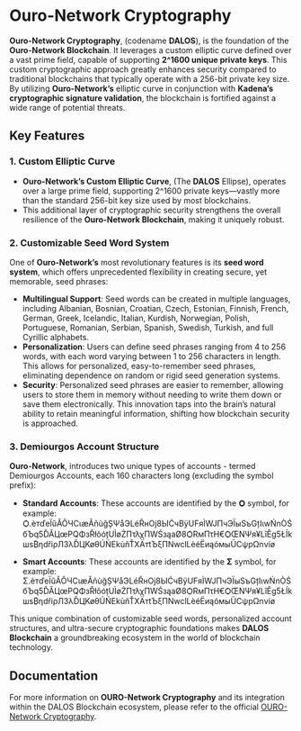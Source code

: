 # Ouro-Network Cryptography

**Ouro-Network Cryptography**, (codename **DALOS**), is the foundation of the **Ouro-Network Blockchain**. It leverages a custom elliptic curve defined over a vast prime field, capable of supporting **2^1600 unique private keys**. This custom cryptographic approach greatly enhances security compared to traditional blockchains that typically operate with a 256-bit private key size. By utilizing **Ouro-Network’s** elliptic curve in conjunction with **Kadena’s cryptographic signature validation**, the blockchain is fortified against a wide range of potential threats.

## Key Features

### 1. Custom Elliptic Curve
- **Ouro-Network’s Custom Elliptic Curve**, (The **DALOS** Ellipse), operates over a large prime field, supporting 2^1600 private keys—vastly more than the standard 256-bit key size used by most blockchains.
- This additional layer of cryptographic security strengthens the overall resilience of the **Ouro-Network Blockchain**, making it uniquely robust.

### 2. Customizable Seed Word System
One of **Ouro-Network’s** most revolutionary features is its **seed word system**, which offers unprecedented flexibility in creating secure, yet memorable, seed phrases:
- **Multilingual Support**: Seed words can be created in multiple languages, including Albanian, Bosnian, Croatian, Czech, Estonian, Finnish, French, German, Greek, Icelandic, Italian, Kurdish, Norwegian, Polish, Portuguese, Romanian, Serbian, Spanish, Swedish, Turkish, and full Cyrillic alphabets.
- **Personalization**: Users can define seed phrases ranging from 4 to 256 words, with each word varying between 1 to 256 characters in length. This allows for personalized, easy-to-remember seed phrases, eliminating dependence on random or rigid seed generation systems.
- **Security**: Personalized seed phrases are easier to remember, allowing users to store them in memory without needing to write them down or save them electronically. This innovation taps into the brain’s natural ability to retain meaningful information, shifting how blockchain security is approached.

### 3. Demiourgos Account Structure
**Ouro-Network**, introduces two unique types of accounts - termed Demiourgos Accounts, each 160 characters long (excluding the symbol prefix):

- **Standard Accounts**: These accounts are identified by the **Ѻ** symbol, for example:
  Ѻ.èтďeÏûĂÔЧCιæĂñùğȘΨåЭLéŘнOj8ЫĆчBÿUFяÌWJΠчЭÏыSъGțIιwŃnÒŚбЪq5ĎĂЦœPQΦзŘłõóțUÌøŻΠτλχПWŚзąaØ8ѺRмПτH€ѺŒNΨя¥LîÊg5ŁÍkшs₿ηdřiρЛ3λĎЦKøθÚŃEkùñŤXÄтtЪξПNwclLèéËиąóмыÜCψpΩnνíø

- **Smart Accounts**: These accounts are identified by the **Σ** symbol, for example:
Σ.èтďeÏûĂÔЧCιæĂñùğȘΨåЭLéŘнOj8ЫĆчBÿUFяÌWJΠчЭÏыSъGțIιwŃnÒŚбЪq5ĎĂЦœPQΦзŘłõóțUÌøŻΠτλχПWŚзąaØ8ѺRмПτH€ѺŒNΨя¥LîÊg5ŁÍkшs₿ηdřiρЛ3λĎЦKøθÚŃEkùñŤXÄтtЪξПNwclLèéËиąóмыÜCψpΩnνíø

This unique combination of customizable seed words, personalized account structures, and ultra-secure cryptographic foundations makes **DALOS Blockchain** a groundbreaking ecosystem in the world of blockchain technology.

## Documentation

For more information on **OURO-Network Cryptography** and its integration within the DALOS Blockchain ecosystem, please refer to the official [OURO-Network Cryptography](https://demiourgos-holdings-tm.gitbook.io/kadena/ouro-network-cryptography).

